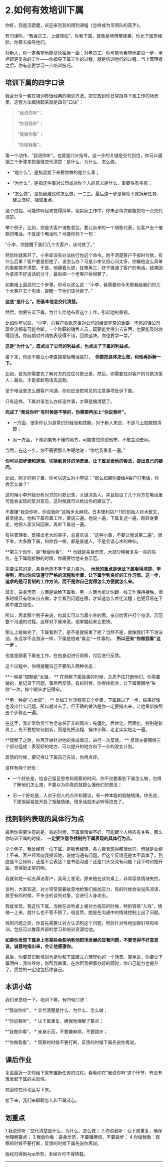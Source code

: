 # 2.如何有效培训下属

你好，我是汤君健，欢迎来到我的得到课程《怎样成为带团队的高手》。

有句话叫，“教会员工，上级轻松”。你和下属，就像是师傅带徒弟，你比下属有经验，你要去指导他们。

对新人，你一定希望他能尽快独当一面；对老员工，你可能也希望他更进一步，承担起更复杂的工作——你指导下属工作的过程，就是培训他们的过程，当上管理者之后，你有必要学习一点培训技巧。

## 培训下属的四字口诀

我会分享一套在培训界很经典的培训方法，把它放到你日常指导下属工作的场景里，这套方法概括起来就是四句“口诀”：

> “我说你听”；
> 
> “你说我听”；
> 
> “我做你看”；
> 
> “你做我看”。

第一个动作，“我说你听”。也就是口头指导。这一步的关键是交代到位，你可以遵循三个步骤来把事情交代清楚：是什么、为什么、怎么做。

* “是什么”，是指我接下来要你做的是什么事；

* “为什么”，是指这件事对公司或对你个人的意义是什么，重要性有多高；

* “怎么做”，是指我建议你怎么做，一二三。最后这一步是帮助下属拆解任务、建立流程、强调重点。

这个过程，可能你听起来觉得简单，但实际工作中，你未必每次都能把每一点交代清楚。

举个例子。比如，你是大客户销售总监，要让新来的一个销售代表，给客户去个催款的电话。不就是个电话吗？可能你扔下一句：

“小李，你提醒下我们几个大客户，该付款了。”

然后你就离开了。小李却没有办法执行你这个命令。他不清楚客户不按时付款，有什么后果？客户要是拒绝了，该怎么办？可是小李又担心问太多，你嫌他这么简单的事都搞不清楚。于是，他硬着头皮，犹豫再三，终于拨通了客户的电话。结果因为拿捏不好说话的分寸，最后把一个老客户给得罪了。

如果用上面说的三个步骤，你可以这么说：“小李，我需要你今天帮我给我们的几个大客户去个电话，提醒一下他们该付款了。” 

 **这是“是什么”。把基本信息交代清楚。**

然后，你要告诉下属，为什么给他布置这个工作，引起他的重视。

比如你可以说，“小李，向客户收款这事对公司的经营非常的重要，不然的话公司现金流都有可能会断。一个称职的销售人员，既要能卖得出去东西，也要能及时收得回钱。你前期对外销售表现得不错，回款这块，你也要学一学。”

 **这是“为什么”，既点出了公司的利益点，也点出了下属的利益点。**

接下来，你还不能让小李直接拿起电话就打，  **你要把具体怎么做，和他再拆解一下。**

比如，首先你需要先了解对方的过往付款记录，然后，你需要找对客户的付款决策人；最后，才是拿起电话去追款。

至于电话里怎么跟客户沟通，你也应该把常见的注意事项告诉下属。

只有这样，下属对该怎么办好这件事，才算是搞清楚了。

 **完成了“我说你听”有时候是不够的，你需要再加上“你说我听”。**

* 一方面，很多你认为是常识的经验和技能，对于新人来说，不是马上就能搞清楚；

* 另一方面，下属如果有不懂的地方，可能害怕你说他笨，不敢主动去问。

当然，在这一步，你不需要那么生硬地说：“你给我重复一遍。”

 **你可以把步骤和道理，切换到具体的场景里，让下属发表他的看法，提出自己的疑问。**

比如，刚才的例子里，你可以这么对小李说：“那么如果你要给A客户打电话，你会怎么做？”

这时候小李开始分析对方的付款记录，关键决策人，并且假设了几个对方在电话里可能会出现的反对意见，这时候就可以给出你的建议了。

不要嫌“我说你听，你说我听”这两步太麻烦。日本便利店7-11的创始人铃木敏文，甚至提出，他和下属布置工作，要说三遍。他说一遍，下属复述一遍，刚转身要走，他把人家又叫回来，再听下属说一遍。

有些管理者，爱摆出老大的架子，总喜欢说：“这种小事，不要让我说第二遍”。很不幸，大多数下属，和你我一样，都是普通人，不是会读心术的神仙。

 **第三个动作，是“我做你看”。 ** 也就是亲身示范，大部分稍微复杂一些的任务，在下属刚接触的时候，你需要给他亲身示范。

需要注意的是，亲身示范不等于亲力亲为。  **示范的重点是保证下属看得清楚、学得到，所以你应该遵守严格的流程和步骤，让下属学到良好的工作习惯。这一步，追求的是可复制的工作方法，而不是你自己觉得怎么方便就怎么来。**

其实，亲身示范一方面是做给下属看，另一方面也能让你跟一线工作保持接触，很多时候只有你亲自去做，才会看到问题在哪，才知道怎么优化流程；也更容易在下属中建立信任。

所以，再拿那个例子来说，你其实可以当着小李的面，亲自给客户打个电话，示范整个沟通的过程，这样对下属来说，他掌握起来会更快。

那么上级做完了，下属看到了，是不是就结束了呢？当然不是，就像我们不下游泳池，永远学不会游泳一样，下属是很难“看会”一件事的。  **所以还有“你做我看”这一步** 。

也就是跟着下属去工作，在他身边进行观察，过后进行反馈。

这个过程中，你得提醒自己不要陷入两种状态：

 **一种是“控制欲”太强， ** 在观察下属做事的时候，总忍不住打断他们。你需要做的，是记录下问题，事后再反馈。有的时候，你得找机会，让下属狠狠地“失败”一次，摔个跟头才记得牢。

 **另一种是“心太软”， ** 比如工作流程有五个步骤，下属跳过了一步，结果好像也没出什么问题，所以就过去了。但正确的做法是你一定要指出来，让他重新按照五个步骤走一遍。

在这里，我非常欣赏华为老总任正非的观点：先僵化、后优化、再固化。特别是新员工，先不要想如何创新，而是先把流程、操作步骤，老老实实地走一遍。

 **观察了之后，你再开始针对他的完成情况，进行一次反馈。 ** 反馈主要围绕三个部分组成：表现好的地方、可以提升的地方和下一步的改变计划。

反馈的时候，要记得让下属自己先说，你再点评。

这样有两个好处：

* 一个好处是，给自己留足思考和观察的时间，你不仅要看到下属怎么做，也得了解他们怎么想，不要以为你真的就那么懂他们的想法；

* 另一个好处是，人对于别人的点评和建议，有一种本能的抵触情绪。你先说，下属很容易就开启了抵触情绪，很多话就未必听得进去了。

## 找到制约表现的具体行为点

最后你需要注意的是，有的时候，下属事情做不好，可能跟个人特质有关系，那么你培训下属的时候，  **一定要注意寻找制约下属表现的具体行为点。**

举个例子，我曾经有一位下属，是销售经理，各方面表现得都很优异，但就是业绩上不来。客户经常向我投诉她，说她沟通有问题。但这个反馈还是太不具体了。到底是不会倾听，还是不会表达？是书面沟通？还是口头交流有问题？我平时和她开会，觉得挺正常的啊。

我就和她一起去拜访客户，我马上发现，原来她在谈判桌上，非常容易情绪失控。

谈判，大家知道，对方常常需要故意地给我们施加压力，有的时候会说说风凉话，甚至有的时候，不专业的谈判对象，会进行人身攻击。

我就发现，我这位下属，当她在谈判桌上被对方施压的时候，特别容易“入戏”，情绪一上来，就什么也不管不顾了。很显然，她是在沟通中的情绪控制上出了问题。

找到问题之后，你首先需要让对方认识到这个问题，然后针对性地加强引导和培训，包括可以推荐外部的学习和培训资源给他。

 **如果你发现下属身上有某些会影响到他职场发展的显著问题，不要觉得不好意思说，诚恳地指出来，会让他感激你。**

最后，你要意识到培训也是你和下属建立心理契约的一个场景。简单说，你要让下属明白：我培养你，你帮我做事，在你帮我把事办好的同时，你自己能力也提升了，受益的一定也包括你自己。

## 本讲小结

我们来总结一下。培训下属，有四句口诀：

 *“我说你听”， * 交代清楚是什么、为什么、怎么做；

 *“你说我听”， * 让下属重复，确保他理解了要点；

 *“我做你看”， * 亲身示范，不要嫌麻烦，不要跳步；

 *“你做我看”， * 观察的时候不要打断，反馈的时候下属先说你再说。

## 课后作业

复盘最近一次你给下属布置新任务的过程。看看你在“我说你听”这个环节，有没有激发起下属的主动性。

欢迎你在评论区写下来。

接下来，我们来聊聊怎么和下属谈心。

## 划重点

1.我说你听：交代清楚是什么、为什么、怎么做；
2.你说我听：让下属重复，确保他理解要点；
3.我做你看：亲身示范，不要嫌麻烦，不要跳步；
4.你做我看：观察的时候不要打断，反馈的时候下属先说你再说。

版权归得到App所有，未经许可不得转载。

---
